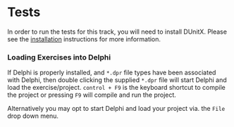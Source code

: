# Tests

In order to run the tests for this track, you will need to install
DUnitX. Please see the [installation](http://www.exercism.io/languages/delphi/installation) instructions for more information.

### Loading Exercises into Delphi

If Delphi is properly installed, and `*.dpr` file types have been associated with Delphi, then double clicking the supplied `*.dpr` file will start Delphi and load the exercise/project. `control + F9` is the keyboard shortcut to compile the project or pressing `F9` will compile and run the project.

Alternatively you may opt to start Delphi and load your project via. the `File` drop down menu.
